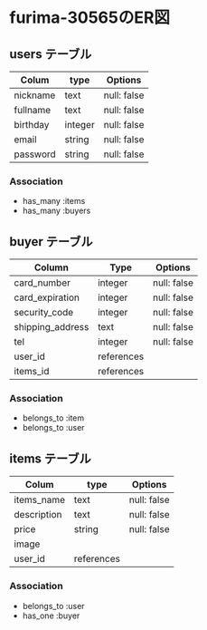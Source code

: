 # furima-30565のER図

## users テーブル

| Colum      | type    | Options     |
| ---------- | ------  | ----------- |
| nickname   | text    | null: false |
| fullname   | text    | null: false |
| birthday   | integer | null: false |
| email      | string  | null: false |
| password   | string  | null: false |

### Association

- has_many :items
- has_many :buyers

## buyer テーブル

| Column           | Type       | Options     |
| ---------------- | ---------- | ----------- |
| card_number      | integer     | null: false |
| card_expiration  | integer     | null: false |
| security_code    | integer     | null: false |
| shipping_address | text        | null: false |
| tel              | integer     | null: false |
| user_id          | references  |             |
| items_id         | references  |             |

### Association

- belongs_to :item
- belongs_to :user

## items テーブル

| Colum       | type       | Options     |
| ----------  | ---------- | ----------- |
| items_name  | text       | null: false |
| description | text       | null: false |
| price       | string     | null: false |
| image       |            |             |
| user_id     | references |             |

### Association

- belongs_to :user
- has_one :buyer